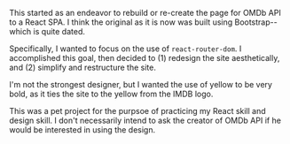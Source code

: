 This started as an endeavor to rebuild or re-create the page for OMDb API to a React SPA. I think the original as it is now was built using Bootstrap--which is quite dated. 

Specifically, I wanted to focus on the use of `react-router-dom`. I accomplished this goal, then decided to (1) redesign the site aesthetically, and (2) simplify and restructure the site. 

I'm not the strongest designer, but I wanted the use of yellow to be very bold, as it ties the site to the yellow from the IMDB logo.

This was a pet project for the purpsoe of practicing my React skill and design skill. I don't necessarily intend to ask the creator of OMDb API if he would be interested in using the design.

